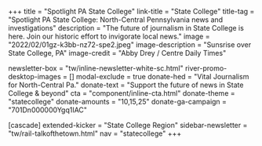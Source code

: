 +++
title = "Spotlight PA State College"
link-title = "State College"
title-tag = "Spotlight PA State College: North-Central Pennsylvania news and investigations"
description = "The future of journalism in State College is here. Join our historic effort to invigorate local news."
image = "2022/02/01gz-k3bb-nz72-spe2.jpeg"
image-description = "Sunsrise over State College, PA"
image-credit = "Abby Drey / Centre Daily Times"

newsletter-box = "tw/inline-newsletter-white-sc.html"
river-promo-desktop-images = []
modal-exclude = true
donate-hed = "Vital Journalism for North-Central Pa."
donate-text = "Support the future of news in State College & beyond"
cta = "component/inline-cta.html"
donate-theme = "statecollege"
donate-amounts = "10,15,25"
donate-ga-campaign = "701Dn000000Ygq1IAC"

[cascade]
extended-kicker = "State College Region"
sidebar-newsletter = "tw/rail-talkofthetown.html"
nav = "statecollege"
+++
